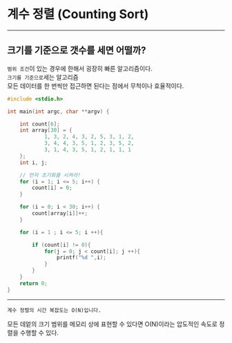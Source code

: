 # 계수 정렬 (Counting Sort)

---

## 크기를 기준으로 갯수를 세면 어떨까?

`범위 조건`이 있는 경우에 한해서 굉장히 빠른 알고리즘이다.  
`크기를 기준으로`세는 알고리즘  
모든 데이터를 한 번씩만 접근하면 된다는 점에서 무척이나 효율적이다.  

```c
#include <stdio.h>

int main(int argc, char **argv) {

    int count[6];
    int array[30] = {
            1, 3, 2, 4, 3, 2, 5, 3, 1, 2,
            3, 4, 4, 3, 5, 1, 2, 3, 5, 2,
            3, 1, 4, 3, 5, 1, 2, 1, 1, 1
    };
    int i, j;

    // 먼저 초기화를 시켜라!
    for (i = 1; i <= 5; i++) {
        count[i] = 0;
    }

    for (i = 0; i < 30; i++) {
        count[array[i]]++;
    }

    for (i = 1 ; i <= 5; i ++){

        if (count[i] != 0){
            for(j = 0; j < count[i]; j ++){
                printf("%d ",i);
            }
        }
    }
    return 0;
}
```

---

`계수 정렬의 시간 복잡도는 O(N)입니다.`  

모든 데엍의 크기 범위를 메모리 상에 표현할 수 있다면 O(N)이라는 압도적인 속도로 정렬을 수행할 수 있다.

